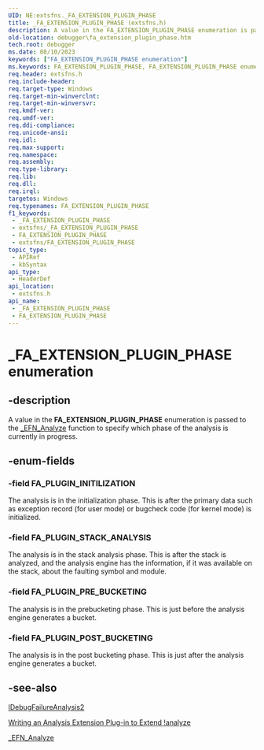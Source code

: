 ```yaml
---
UID: NE:extsfns._FA_EXTENSION_PLUGIN_PHASE
title: _FA_EXTENSION_PLUGIN_PHASE (extsfns.h)
description: A value in the FA_EXTENSION_PLUGIN_PHASE enumeration is passed to the _EFN_Analyze function to specify which phase of the analysis is currently in progress.
old-location: debugger\fa_extension_plugin_phase.htm
tech.root: debugger
ms.date: 08/10/2023
keywords: ["FA_EXTENSION_PLUGIN_PHASE enumeration"]
ms.keywords: FA_EXTENSION_PLUGIN_PHASE, FA_EXTENSION_PLUGIN_PHASE enumeration [Windows Debugging], FA_PLUGIN_INITILIZATION, FA_PLUGIN_POST_BUCKETING, FA_PLUGIN_PRE_BUCKETING, FA_PLUGIN_STACK_ANALYSIS, _FA_EXTENSION_PLUGIN_PHASE, debugger.fa_extension_plugin_phase, extsfns/FA_EXTENSION_PLUGIN_PHASE, extsfns/FA_PLUGIN_INITILIZATION, extsfns/FA_PLUGIN_POST_BUCKETING, extsfns/FA_PLUGIN_PRE_BUCKETING, extsfns/FA_PLUGIN_STACK_ANALYSIS
req.header: extsfns.h
req.include-header: 
req.target-type: Windows
req.target-min-winverclnt: 
req.target-min-winversvr: 
req.kmdf-ver: 
req.umdf-ver: 
req.ddi-compliance: 
req.unicode-ansi: 
req.idl: 
req.max-support: 
req.namespace: 
req.assembly: 
req.type-library: 
req.lib: 
req.dll: 
req.irql: 
targetos: Windows
req.typenames: FA_EXTENSION_PLUGIN_PHASE
f1_keywords:
 - _FA_EXTENSION_PLUGIN_PHASE
 - extsfns/_FA_EXTENSION_PLUGIN_PHASE
 - FA_EXTENSION_PLUGIN_PHASE
 - extsfns/FA_EXTENSION_PLUGIN_PHASE
topic_type:
 - APIRef
 - kbSyntax
api_type:
 - HeaderDef
api_location:
 - extsfns.h
api_name:
 - _FA_EXTENSION_PLUGIN_PHASE
 - FA_EXTENSION_PLUGIN_PHASE
---
```


# _FA_EXTENSION_PLUGIN_PHASE enumeration


## -description

A value in the <b>FA_EXTENSION_PLUGIN_PHASE</b> enumeration is passed to the <a href="/windows-hardware/drivers/ddi/extsfns/nc-extsfns-ext_analysis_plugin">_EFN_Analyze</a> function to specify which phase of the analysis is currently in progress.

## -enum-fields

### -field FA_PLUGIN_INITILIZATION

The analysis is in the initialization phase. This is after the primary data such as exception record (for user mode) or  bugcheck code (for kernel mode) is initialized.

### -field FA_PLUGIN_STACK_ANALYSIS

The analysis is in the stack analysis phase. This is after the stack is analyzed, and the analysis engine has the information, if it was available on the stack, about the faulting symbol and module.

### -field FA_PLUGIN_PRE_BUCKETING

The analysis is in the prebucketing phase. This is just before the analysis engine generates a bucket.

### -field FA_PLUGIN_POST_BUCKETING

The analysis is in the post bucketing phase. This is just after the analysis engine generates a bucket.

## -see-also

<a href="/windows-hardware/drivers/ddi/extsfns/nn-extsfns-idebugfailureanalysis2">IDebugFailureAnalysis2</a>

<a href="/windows-hardware/drivers/debugger/writing-an-analysis-extension-to-extend--analyze">Writing an Analysis Extension Plug-in to Extend !analyze</a>

<a href="/windows-hardware/drivers/ddi/extsfns/nc-extsfns-ext_analysis_plugin">_EFN_Analyze</a>
